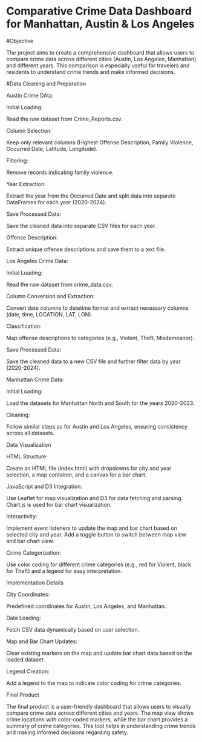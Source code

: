 # Comparative Crime Data Dashboard for Manhattan, Austin & Los Angeles

#Objective

The project aims to create a comprehensive dashboard that allows users to compare crime data across different cities (Austin, Los Angeles, Manhattan) and different years. This comparison is especially useful for travelers and residents to understand crime trends and make informed decisions.

#Data Cleaning and Preparation

Austin Crime DAta:

Initial Loading: 

Read the raw dataset from Crime_Reports.csv.

Column Selection: 

Keep only relevant columns (Highest Offense Description, Family Violence, Occurred Date, Latitude, Longitude).

Filtering: 

Remove records indicating family violence.

Year Extraction: 

Extract the year from the Occurred Date and split data into separate DataFrames for each year (2020-2024).

Save Processed Data: 

Save the cleaned data into separate CSV files for each year.

Offense Description: 

Extract unique offense descriptions and save them to a text file.

Los Angeles Crime Data:

Initial Loading: 

Read the raw dataset from crime_data.csv.

Column Conversion and Extraction: 

Convert date columns to datetime format and extract necessary columns (date, time, LOCATION, LAT, LON).

Classification: 

Map offense descriptions to categories (e.g., Violent, Theft, Misdemeanor).

Save Processed Data: 

Save the cleaned data to a new CSV file and further filter data by year (2020-2024).

Manhattan Crime Data:

Initial Loading: 

Load the datasets for Manhattan North and South for the years 2020-2023.

Cleaning: 

Follow similar steps as for Austin and Los Angeles, ensuring consistency across all datasets.

Data Visualization

HTML Structure: 

Create an HTML file (index.html) with dropdowns for city and year selection, a map container, and a canvas for a bar chart.

JavaScript and D3 Integration: 

Use Leaflet for map visualization and D3 for data fetching and parsing. Chart.js is used for bar chart visualization.

Interactivity: 

Implement event listeners to update the map and bar chart based on selected city and year. Add a toggle button to switch between map view and bar chart view.

Crime Categorization: 

Use color coding for different crime categories (e.g., red for Violent, black for Theft) and a legend for easy interpretation.

Implementation Details

City Coordinates: 

Predefined coordinates for Austin, Los Angeles, and Manhattan.

Data Loading: 

Fetch CSV data dynamically based on user selection.

Map and Bar Chart Updates: 

Clear existing markers on the map and update bar chart data based on the loaded dataset.

Legend Creation: 

Add a legend to the map to indicate color coding for crime categories.

Final Product

The final product is a user-friendly dashboard that allows users to visually compare crime data across different cities and years. The map view shows crime locations with color-coded markers, while the bar chart provides a summary of crime categories. This tool helps in understanding crime trends and making informed decisions regarding safety.
